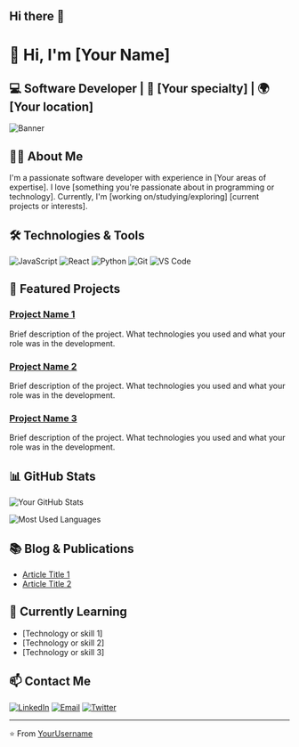 ## Hi there 👋

# 👋 Hi, I'm [Your Name]

## 💻 Software Developer | 🌟 [Your specialty] | 🌍 [Your location]

![Banner](https://raw.githubusercontent.com/username/repository/master/banner.jpg)

## 👨‍💻 About Me

I'm a passionate software developer with experience in [Your areas of expertise]. I love [something you're passionate about in programming or technology]. Currently, I'm [working on/studying/exploring] [current projects or interests].

## 🛠️ Technologies & Tools

![JavaScript](https://img.shields.io/badge/-JavaScript-F7DF1E?style=flat-square&logo=javascript&logoColor=black)
![React](https://img.shields.io/badge/-React-61DAFB?style=flat-square&logo=react&logoColor=black)
![Python](https://img.shields.io/badge/-Python-3776AB?style=flat-square&logo=python&logoColor=white)
![Git](https://img.shields.io/badge/-Git-F05032?style=flat-square&logo=git&logoColor=white)
![VS Code](https://img.shields.io/badge/-VS%20Code-007ACC?style=flat-square&logo=visual-studio-code)
<!-- Add or replace with your technologies -->

## 🚀 Featured Projects

### [Project Name 1](https://github.com/username/project1)
Brief description of the project. What technologies you used and what your role was in the development.

### [Project Name 2](https://github.com/username/project2)
Brief description of the project. What technologies you used and what your role was in the development.

### [Project Name 3](https://github.com/username/project3)
Brief description of the project. What technologies you used and what your role was in the development.

## 📊 GitHub Stats

![Your GitHub Stats](https://github-readme-stats.vercel.app/api?username=YourUsername&show_icons=true&theme=radical)

![Most Used Languages](https://github-readme-stats.vercel.app/api/top-langs/?username=YourUsername&layout=compact&theme=radical)

## 📚 Blog & Publications

- [Article Title 1](https://link-to-your-blog.com/article1)
- [Article Title 2](https://link-to-your-blog.com/article2)
<!-- Optional: if you have a blog or write on platforms like Medium -->

## 🌱 Currently Learning

- [Technology or skill 1]
- [Technology or skill 2]
- [Technology or skill 3]

## 📫 Contact Me

[![LinkedIn](https://img.shields.io/badge/-LinkedIn-0A66C2?style=flat-square&logo=linkedin&logoColor=white)](https://www.linkedin.com/in/yourusername/)
[![Email](https://img.shields.io/badge/-Email-D14836?style=flat-square&logo=gmail&logoColor=white)](mailto:your@email.com)
[![Twitter](https://img.shields.io/badge/-Twitter-1DA1F2?style=flat-square&logo=twitter&logoColor=white)](https://twitter.com/yourusername)
<!-- Customize with your social networks -->

---

⭐️ From [YourUsername](https://github.com/YourUsername)
